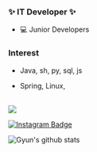 <!--
### Hi there 👋

<!--
**DongGeon0908/DongGeon0908** is a ✨ _special_ ✨ repository because its `README.md` (this file) appears on your GitHub profile.

Here are some ideas to get you started:

- 🔭 I’m currently working on ...
- 🌱 I’m currently learning ...
- 👯 I’m looking to collaborate on ...
- 🤔 I’m looking for help with ...
- 💬 Ask me about ...
- 📫 How to reach me: ...
- 😄 Pronouns: ...
- ⚡ Fun fact: ...
-->
### ✨ IT Developer ✨

* 💻 Junior Developers


### Interest

* Java, sh, py, sql, js

* Spring, Linux, 
  
<br>
<img src="https://img.shields.io/github/followers/AlpoxDev?style=social">
  
[![Instagram Badge](https://img.shields.io/badge/Instagram-ff69b4?style=flat-square&logo=instagram&logoColor=white&link=https://www.instagram.com/east_gun_0908/)](https://www.instagram.com/east_gun_0908/)


![Gyun's github stats](https://github-readme-stats.vercel.app/api?username=wjdrbs96&show_icons=true&hide_border=true)
